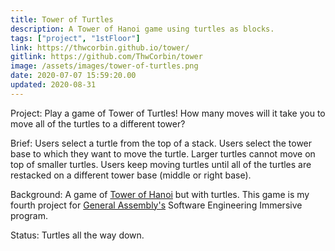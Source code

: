 ```yaml
---
title: Tower of Turtles
description: A Tower of Hanoi game using turtles as blocks.
tags: ["project", "1stFloor"]
link: https://thwcorbin.github.io/tower/
gitlink: https://github.com/ThwCorbin/tower
image: /assets/images/tower-of-turtles.png
date: 2020-07-07 15:59:20.00
updated: 2020-08-31
---
```


Project: Play a game of Tower of Turtles! How many moves will it take you to move all of the turtles to a different tower?

Brief: Users select a turtle from the top of a stack. Users select the tower base to which they want to move the turtle. Larger turtles cannot move on top of smaller turtles. Users keep moving turtles until all of the turtles are restacked on a different tower base (middle or right base).

Background: A game of [Tower of Hanoi](https://en.wikipedia.org/wiki/Tower_of_Hanoi, "Wikipedia entry for Tower of Hanoi") but with turtles. This game is my fourth project for [General Assembly's](https://generalassemb.ly/ "General Assembly homepage") Software Engineering Immersive program.

Status: Turtles all the way down.
